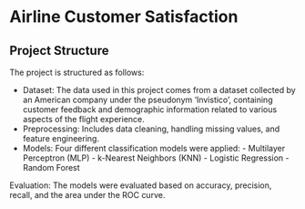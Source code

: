 # Airline Customer Satisfaction

## Project Structure

The project is structured as follows:
- Dataset: The data used in this project comes from a dataset collected by an American company under the pseudonym ‘Invistico’, containing customer feedback and demographic information related to various aspects of the flight experience.
- Preprocessing: Includes data cleaning, handling missing values, and feature engineering.
- Models: Four different classification models were applied:
      - Multilayer Perceptron (MLP)
      - k-Nearest Neighbors (KNN)
      - Logistic Regression
      - Random Forest

Evaluation: The models were evaluated based on accuracy, precision, recall, and the area under the ROC curve.





